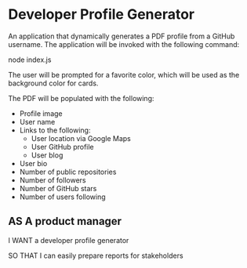 # Developer Profile Generator

An application that dynamically generates a PDF profile from a GitHub username. The application will be invoked with the following command:

node index.js

The user will be prompted for a favorite color, which will be used as the background color for cards.

The PDF will be populated with the following:

* Profile image
* User name
* Links to the following:
  * User location via Google Maps
  * User GitHub profile
  * User blog
* User bio
* Number of public repositories
* Number of followers
* Number of GitHub stars
* Number of users following


## AS A product manager

I WANT a developer profile generator

SO THAT I can easily prepare reports for stakeholders


